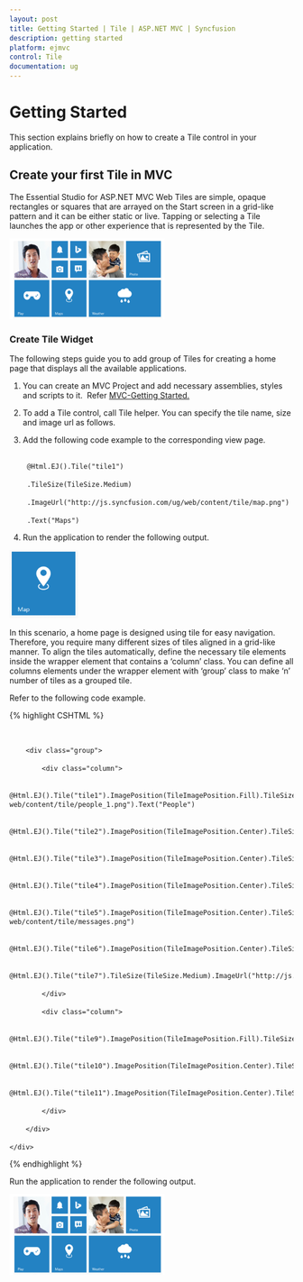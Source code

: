 ```yaml
---
layout: post
title: Getting Started | Tile | ASP.NET MVC | Syncfusion
description: getting started
platform: ejmvc
control: Tile
documentation: ug
---
```


# Getting Started

This section explains briefly on how to create a Tile control in your application.

## Create your first Tile in MVC

The Essential Studio for ASP.NET MVC Web Tiles are simple, opaque rectangles or squares that are arrayed on the Start screen in a grid-like pattern and it can be either static or live. Tapping or selecting a Tile launches the app or other experience that is represented by the Tile.

![](Getting-Started_images/Getting-Started_img1.png)



### Create Tile Widget

The following steps guide you to add group of Tiles for creating a home page that displays all the available applications.

1. You can create an MVC Project and add necessary assemblies, styles and scripts to it.  Refer [MVC-Getting Started.](http://help.syncfusion.com/aspnetmvc/tile/getting-started)
2. To add a Tile control, call Tile helper. You can specify the tile name, size and image url as follows.
3. Add the following code example to the corresponding view page.

   ~~~ cshtml

	@Html.EJ().Tile("tile1")

	.TileSize(TileSize.Medium)

	.ImageUrl("http://js.syncfusion.com/ug/web/content/tile/map.png")

	.Text("Maps")

   ~~~
   


4. Run the application to render the following output.

![](Getting-Started_images/Getting-Started_img2.png)


In this scenario, a home page is designed using tile for easy navigation. Therefore, you require many different sizes of tiles aligned in a grid-like manner. To align the tiles automatically, define the necessary tile elements inside the wrapper element that contains a ‘column’ class. You can define all columns elements under the wrapper element with ‘group’ class to make ‘n’ number of tiles as a grouped tile.

Refer to the following code example.

{% highlight CSHTML %}

<div id="tile" style="margin-top: 45px;">

        <div class="group">

            <div class="column">

                @Html.EJ().Tile("tile1").ImagePosition(TileImagePosition.Fill).TileSize(TileSize.Medium).ImageUrl("http://js.syncfusion.com/ug/ web/content/tile/people_1.png").Text("People")

                @Html.EJ().Tile("tile2").ImagePosition(TileImagePosition.Center).TileSize(TileSize.Small).ImageUrl("http://js.syncfusion.com/ug/web/content/tile/alerts.png")

                @Html.EJ().Tile("tile3").ImagePosition(TileImagePosition.Center).TileSize(TileSize.Small).ImageUrl("http://js.syncfusion.com/ug/web/content/tile/bing.png")

                @Html.EJ().Tile("tile4").ImagePosition(TileImagePosition.Center).TileSize(TileSize.Small).ImageUrl("http://js.syncfusion.com/ug/web/content/tile/camera.png")

                @Html.EJ().Tile("tile5").ImagePosition(TileImagePosition.Center).TileSize(TileSize.Small).ImageUrl("http://js.syncfusion.com/ug/ web/content/tile/messages.png")

                @Html.EJ().Tile("tile6").ImagePosition(TileImagePosition.Center).TileSize(TileSize.Medium).ImageUrl("http://js.syncfusion.com/ug/web/content/tile/games.png").Text("Play")

                @Html.EJ().Tile("tile7").TileSize(TileSize.Medium).ImageUrl("http://js.syncfusion.com/ug/web/content/tile/map.png").Text("Maps")

            </div>

            <div class="column">

                @Html.EJ().Tile("tile9").ImagePosition(TileImagePosition.Fill).TileSize(TileSize.Medium).ImageUrl("http://js.syncfusion.com/ug/web/content/tile/people_2.png").Text("People")

                @Html.EJ().Tile("tile10").ImagePosition(TileImagePosition.Center).TileSize(TileSize.Medium).ImageUrl("http://js.syncfusion.com/ug/web/content/tile/pictures.png").Text("Photo")

                @Html.EJ().Tile("tile11").ImagePosition(TileImagePosition.Center).TileSize(TileSize.Wide).ImageUrl("http://js.syncfusion.com/ug/web/content/tile/weather.png").Text("Weather")

            </div>

        </div>

    </div>    

{% endhighlight %}



Run the application to render the following output.

![](Getting-Started_images/Getting-Started_img3.png)





